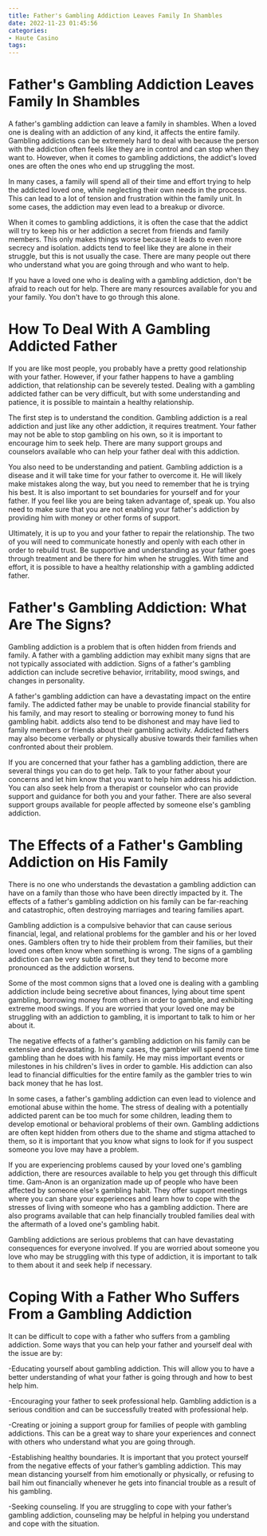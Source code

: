```yaml
---
title: Father's Gambling Addiction Leaves Family In Shambles 
date: 2022-11-23 01:45:56
categories:
- Haute Casino
tags:
---
```



#  Father's Gambling Addiction Leaves Family In Shambles 

A father's gambling addiction can leave a family in shambles. When a loved one is dealing with an addiction of any kind, it affects the entire family. Gambling addictions can be extremely hard to deal with because the person with the addiction often feels like they are in control and can stop when they want to. However, when it comes to gambling addictions, the addict's loved ones are often the ones who end up struggling the most.

In many cases, a family will spend all of their time and effort trying to help the addicted loved one, while neglecting their own needs in the process. This can lead to a lot of tension and frustration within the family unit. In some cases, the addiction may even lead to a breakup or divorce.

When it comes to gambling addictions, it is often the case that the addict will try to keep his or her addiction a secret from friends and family members. This only makes things worse because it leads to even more secrecy and isolation. addicts tend to feel like they are alone in their struggle, but this is not usually the case. There are many people out there who understand what you are going through and who want to help.

If you have a loved one who is dealing with a gambling addiction, don't be afraid to reach out for help. There are many resources available for you and your family. You don't have to go through this alone.

#  How To Deal With A Gambling Addicted Father 

If you are like most people, you probably have a pretty good relationship with your father. However, if your father happens to have a gambling addiction, that relationship can be severely tested. Dealing with a gambling addicted father can be very difficult, but with some understanding and patience, it is possible to maintain a healthy relationship.

The first step is to understand the condition. Gambling addiction is a real addiction and just like any other addiction, it requires treatment. Your father may not be able to stop gambling on his own, so it is important to encourage him to seek help. There are many support groups and counselors available who can help your father deal with this addiction.

You also need to be understanding and patient. Gambling addiction is a disease and it will take time for your father to overcome it. He will likely make mistakes along the way, but you need to remember that he is trying his best. It is also important to set boundaries for yourself and for your father. If you feel like you are being taken advantage of, speak up. You also need to make sure that you are not enabling your father's addiction by providing him with money or other forms of support.

Ultimately, it is up to you and your father to repair the relationship. The two of you will need to communicate honestly and openly with each other in order to rebuild trust. Be supportive and understanding as your father goes through treatment and be there for him when he struggles. With time and effort, it is possible to have a healthy relationship with a gambling addicted father.

#  Father's Gambling Addiction: What Are The Signs? 

Gambling addiction is a problem that is often hidden from friends and family. A father with a gambling addiction may exhibit many signs that are not typically associated with addiction. Signs of a father's gambling addiction can include secretive behavior, irritability, mood swings, and changes in personality.

A father's gambling addiction can have a devastating impact on the entire family. The addicted father may be unable to provide financial stability for his family, and may resort to stealing or borrowing money to fund his gambling habit. addicts also tend to be dishonest and may have lied to family members or friends about their gambling activity. Addicted fathers may also become verbally or physically abusive towards their families when confronted about their problem.

If you are concerned that your father has a gambling addiction, there are several things you can do to get help. Talk to your father about your concerns and let him know that you want to help him address his addiction. You can also seek help from a therapist or counselor who can provide support and guidance for both you and your father. There are also several support groups available for people affected by someone else's gambling addiction.

#  The Effects of a Father's Gambling Addiction on His Family 

There is no one who understands the devastation a gambling addiction can have on a family than those who have been directly impacted by it. The effects of a father's gambling addiction on his family can be far-reaching and catastrophic, often destroying marriages and tearing families apart.

Gambling addiction is a compulsive behavior that can cause serious financial, legal, and relational problems for the gambler and his or her loved ones. Gamblers often try to hide their problem from their families, but their loved ones often know when something is wrong. The signs of a gambling addiction can be very subtle at first, but they tend to become more pronounced as the addiction worsens.

Some of the most common signs that a loved one is dealing with a gambling addiction include being secretive about finances, lying about time spent gambling, borrowing money from others in order to gamble, and exhibiting extreme mood swings. If you are worried that your loved one may be struggling with an addiction to gambling, it is important to talk to him or her about it.

The negative effects of a father's gambling addiction on his family can be extensive and devastating. In many cases, the gambler will spend more time gambling than he does with his family. He may miss important events or milestones in his children's lives in order to gamble. His addiction can also lead to financial difficulties for the entire family as the gambler tries to win back money that he has lost.

In some cases, a father's gambling addiction can even lead to violence and emotional abuse within the home. The stress of dealing with a potentially addicted parent can be too much for some children, leading them to develop emotional or behavioral problems of their own. Gambling addictions are often kept hidden from others due to the shame and stigma attached to them, so it is important that you know what signs to look for if you suspect someone you love may have a problem.

If you are experiencing problems caused by your loved one's gambling addiction, there are resources available to help you get through this difficult time. Gam-Anon is an organization made up of people who have been affected by someone else's gambling habit. They offer support meetings where you can share your experiences and learn how to cope with the stresses of living with someone who has a gambling addiction. There are also programs available that can help financially troubled families deal with the aftermath of a loved one's gambling habit.

Gambling addictions are serious problems that can have devastating consequences for everyone involved. If you are worried about someone you love who may be struggling with this type of addiction, it is important to talk to them about it and seek help if necessary.

#  Coping With a Father Who Suffers From a Gambling Addiction

It can be difficult to cope with a father who suffers from a gambling addiction. Some ways that you can help your father and yourself deal with the issue are by:

-Educating yourself about gambling addiction. This will allow you to have a better understanding of what your father is going through and how to best help him.

-Encouraging your father to seek professional help. Gambling addiction is a serious condition and can be successfully treated with professional help.

-Creating or joining a support group for families of people with gambling addictions. This can be a great way to share your experiences and connect with others who understand what you are going through.

-Establishing healthy boundaries. It is important that you protect yourself from the negative effects of your father’s gambling addiction. This may mean distancing yourself from him emotionally or physically, or refusing to bail him out financially whenever he gets into financial trouble as a result of his gambling.

-Seeking counseling. If you are struggling to cope with your father’s gambling addiction, counseling may be helpful in helping you understand and cope with the situation.